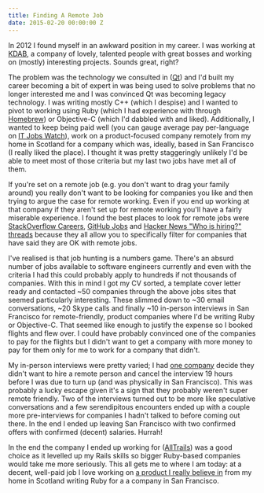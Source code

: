 ```yaml
---
title: Finding A Remote Job
date: 2015-02-20 00:00:00 Z
---
```


In 2012 I found myself in an awkward position in my career. I was working at [KDAB](http://kdab.com/), a company of lovely, talented people with great bosses and working on (mostly) interesting projects. Sounds great, right?

The problem was the technology we consulted in ([Qt](http://qt-project.org)) and I'd built my career becoming a bit of expert in was being used to solve problems that no longer interested me and I was convinced Qt was becoming legacy technology. I was writing mostly C++ (which I despise) and I wanted to pivot to working using Ruby (which I had experience with through [Homebrew](http://brew.sh)) or Objective-C (which I'd dabbled with and liked). Additionally, I wanted to keep being paid well (you can gauge average pay per-language on [IT Jobs Watch](http://www.itjobswatch.co.uk)), work on a product-focused company remotely from my home in Scotland for a company which was, ideally, based in San Francisco (I really liked the place). I thought it was pretty staggeringly unlikely I'd be able to meet most of those criteria but my last two jobs have met all of them.

If you're set on a remote job (e.g. you don't want to drag your family around) you really don't want to be looking for companies you like and then trying to argue the case for remote working. Even if you end up working at that company if they aren't set up for remote working you'll have a fairly miserable experience. I found the best places to look for remote jobs were [StackOverflow Careers](http://careers.stackoverflow.com/jobs?allowsremote=true), [GitHub Jobs](https://jobs.github.com/positions?description=&location=remote) and [Hacker News "Who is hiring?" threads](https://news.ycombinator.com/item?id=8980047) because they all allow you to specifically filter for companies that have said they are OK with remote jobs.

I've realised is that job hunting is a numbers game. There's an absurd number of jobs available to software engineers currently and even with the criteria I had this could probably apply to hundreds if not thousands of companies. With this in mind I got my CV sorted, a template cover letter ready and contacted ~50 companies through the above jobs sites that seemed particularly interesting. These slimmed down to ~30 email conversations, ~20 Skype calls and finally ~10 in-person interviews in San Francisco for remote-friendly, product companies where I'd be writing Ruby or Objective-C. That seemed like enough to justify the expense so I booked flights and flew over. I could have probably convinced one of the companies to pay for the flights but I didn't want to get a company with more money to pay for them only for me to work for a company that didn't.

My in-person interviews were pretty varied; I had [one company](http://www.yelp.com) decide they didn't want to hire a remote person and cancel the interview 19 hours before I was due to turn up (and was physically in San Francisco). This was probably a lucky escape given it's a sign that they probably weren't super remote friendly. Two of the interviews turned out to be more like speculative conversations and a few serendipitous encounters ended up with a couple more pre-interviews for companies I hadn't talked to before coming out there. In the end I ended up leaving San Francisco with two confirmed offers with confirmed (decent) salaries. Hurrah!

In the end the company I ended up working for ([AllTrails](https://alltrails.com)) was a good choice as it levelled up my Rails skills so bigger Ruby-based companies would take me more seriously. This all gets me to where I am today: at a decent, well-paid job I love working on [a product I really believe in](https://github.com) from my home in Scotland writing Ruby for a a company in San Francisco.
